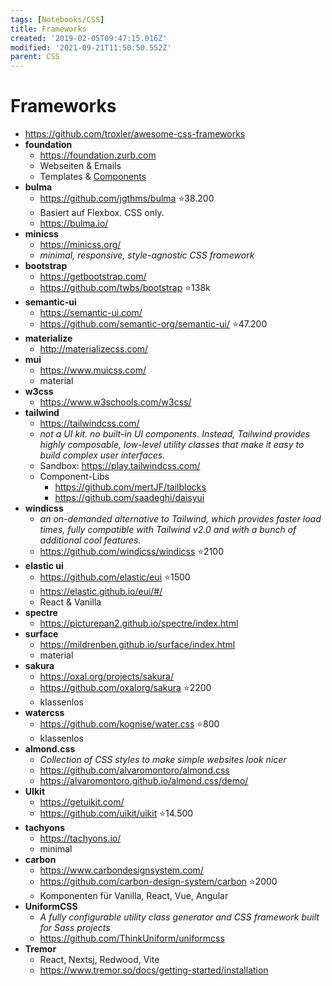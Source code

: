 ```yaml
---
tags: [Notebooks/CSS]
title: Frameworks
created: '2019-02-05T09:47:15.016Z'
modified: '2021-09-21T11:50:50.552Z'
parent: CSS
---
```


# Frameworks
- <https://github.com/troxler/awesome-css-frameworks>
- **foundation**
  - <https://foundation.zurb.com>
  - Webseiten & Emails
  - Templates & [Components](https://foundation.zurb.com/sites/docs/kitchen-sink.html)
- **bulma**
  - <https://github.com/jgthms/bulma> ⭐38.200
  - Basiert auf Flexbox. CSS only.
  - <https://bulma.io/>
- **minicss**
  - <https://minicss.org/>
  - *minimal, responsive, style-agnostic CSS framework*
- **bootstrap**
  - <https://getbootstrap.com/>
  - <https://github.com/twbs/bootstrap> ⭐138k
- **semantic-ui**
  - <https://semantic-ui.com/>
  - <https://github.com/semantic-org/semantic-ui/> ⭐47.200
- **materialize**
  - <http://materializecss.com/>
- **mui**
  - <https://www.muicss.com/>
  - material
- **w3css**
  - <https://www.w3schools.com/w3css/>
- **tailwind**
  - <https://tailwindcss.com/>
  - *not a UI kit. no built-in UI components. Instead, Tailwind provides highly composable, low-level utility classes that make it easy to build complex user interfaces.*
  - Sandbox: <https://play.tailwindcss.com/>
  - Component-Libs
    - <https://github.com/mertJF/tailblocks>
    - <https://github.com/saadeghi/daisyui>
- **windicss**
  - *an on-demanded alternative to Tailwind, which provides faster load times, fully compatible with Tailwind v2.0 and with a bunch of additional cool features.*
  - <https://github.com/windicss/windicss> ⭐2100
- **elastic ui**
  - <https://github.com/elastic/eui> ⭐1500
  - <https://elastic.github.io/eui/#/>
  - React & Vanilla
- **spectre**
  - <https://picturepan2.github.io/spectre/index.html>
- **surface**
  - <https://mildrenben.github.io/surface/index.html>
  - material
- **sakura**
  - <https://oxal.org/projects/sakura/>
  - <https://github.com/oxalorg/sakura> ⭐2200
  - klassenlos
- **watercss**
  - <https://github.com/kognise/water.css> ⭐800
  - klassenlos
- **almond.css**
  - *Collection of CSS styles to make simple websites look nicer* 
  - <https://github.com/alvaromontoro/almond.css>
  - <https://alvaromontoro.github.io/almond.css/demo/>
- **UIkit**
  - <https://getuikit.com/>
  - <https://github.com/uikit/uikit> ⭐14.500
- **tachyons**
  - <https://tachyons.io/>
  - minimal
- **carbon**
  - <https://www.carbondesignsystem.com/>
  - <https://github.com/carbon-design-system/carbon> ⭐2000
  - Komponenten für Vanilla, React, Vue, Angular
- **UniformCSS**
  - *A fully configurable utility class generator and CSS framework built for Sass projects*
  - <https://github.com/ThinkUniform/uniformcss>
- **Tremor**
  - React, Nextsj, Redwood, Vite
  - <https://www.tremor.so/docs/getting-started/installation>
  
